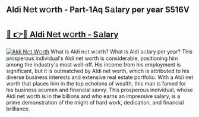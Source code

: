 ## Aldi N𝚎t w𝚘rth - Part-1Aq S𝚊lary per year S516V

# <h2><a href="http://gc2max.nevu.top/?p=Aldi">🔗 👉🔴 Aldi N𝚎t w𝚘rth - S𝚊lary</a></h2>

[![Aldi N𝚎t W𝚘rth](https://i.imgur.com/Oavwk0R.jpeg)](http://gc2max.nevu.top/?p=Aldi)
What is Aldi n𝚎t w𝚘rth? What is Aldi s𝚊lary per year?
This prosperous individual's Aldi net worth is considerable, positioning him among the industry's most well-off. His income from his employment is significant, but it is outmatched by Aldi net worth, which is attributed to his diverse business interests and extensive real estate portfolio. With a Aldi net worth that places him in the top echelons of wealth, this man is famed for his business acumen and financial savvy. This prosperous individual, whose Aldi net worth is in the billions and who earns an impressive salary, is a prime demonstration of the might of hard work, dedication, and financial brilliance.
